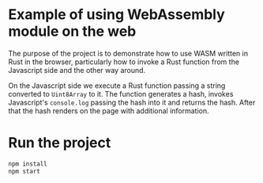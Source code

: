 # Example of using WebAssembly module on the web

The purpose of the project is to demonstrate how to use WASM written in Rust in the browser, particularly how to invoke a Rust function from the Javascript side and the other way around.

On the Javascript side we execute a Rust function passing a string converted to `Uint8Array` to it. The function generates a hash, invokes Javascript's `console.log` passing the hash into it and returns the hash. After that the hash renders on the page with additional information.

# Run the project

```sh
npm install
npm start
```
